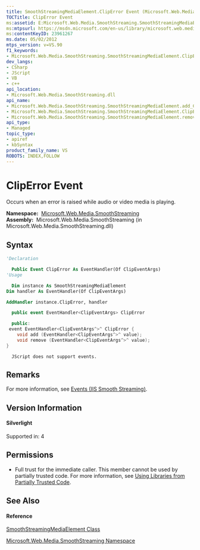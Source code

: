 ```yaml
---
title: SmoothStreamingMediaElement.ClipError Event (Microsoft.Web.Media.SmoothStreaming)
TOCTitle: ClipError Event
ms:assetid: E:Microsoft.Web.Media.SmoothStreaming.SmoothStreamingMediaElement.ClipError
ms:mtpsurl: https://msdn.microsoft.com/en-us/library/microsoft.web.media.smoothstreaming.smoothstreamingmediaelement.cliperror(v=VS.90)
ms:contentKeyID: 23961267
ms.date: 05/02/2012
mtps_version: v=VS.90
f1_keywords:
- Microsoft.Web.Media.SmoothStreaming.SmoothStreamingMediaElement.ClipError
dev_langs:
- CSharp
- JScript
- VB
- c++
api_location:
- Microsoft.Web.Media.SmoothStreaming.dll
api_name:
- Microsoft.Web.Media.SmoothStreaming.SmoothStreamingMediaElement.add_ClipError
- Microsoft.Web.Media.SmoothStreaming.SmoothStreamingMediaElement.ClipError
- Microsoft.Web.Media.SmoothStreaming.SmoothStreamingMediaElement.remove_ClipError
api_type:
- Managed
topic_type:
- apiref
- kbSyntax
product_family_name: VS
ROBOTS: INDEX,FOLLOW
---
```


# ClipError Event

Occurs when an error is raised while audio or video media is playing.

**Namespace:**  [Microsoft.Web.Media.SmoothStreaming](microsoft-web-media-smoothstreaming-namespace_1.md)  
**Assembly:**  Microsoft.Web.Media.SmoothStreaming (in Microsoft.Web.Media.SmoothStreaming.dll)

## Syntax

``` vb
'Declaration

  Public Event ClipError As EventHandler(Of ClipEventArgs)
'Usage

  Dim instance As SmoothStreamingMediaElement
Dim handler As EventHandler(Of ClipEventArgs)

AddHandler instance.ClipError, handler
```

``` csharp
  public event EventHandler<ClipEventArgs> ClipError
```

``` c++
  public:
 event EventHandler<ClipEventArgs^>^ ClipError {
    void add (EventHandler<ClipEventArgs^>^ value);
    void remove (EventHandler<ClipEventArgs^>^ value);
}
```

``` jscript
  JScript does not support events.
```

## Remarks

For more information, see [Events (IIS Smooth Streaming)](events.md).

## Version Information

#### Silverlight

Supported in: 4  

## Permissions

  - Full trust for the immediate caller. This member cannot be used by partially trusted code. For more information, see [Using Libraries from Partially Trusted Code](https://msdn.microsoft.com/en-us/library/8skskf63\(v=vs.90\)).

## See Also

#### Reference

[SmoothStreamingMediaElement Class](smoothstreamingmediaelement-class-microsoft-web-media-smoothstreaming_1.md)

[Microsoft.Web.Media.SmoothStreaming Namespace](microsoft-web-media-smoothstreaming-namespace_1.md)

